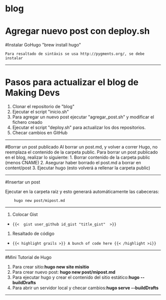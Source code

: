 # blog

Agregar nuevo post con deploy.sh
======

#Instalar GoHugo
       "brew install hugo"

```
Para resaltado de sintáxis se usa http://pygments.org/, se debe instalar
```

---

# Pasos para actualizar el  blog de Making Devs

1. Clonar el repositorio de "blog"
2. Ejecutar el script "inicio.sh"
3. Para agregar un nuevo post ejecutar "agregar_post.sh" y modificar el fichero creado
4. Ejecutar el script "deploy.sh" para actualizar los dos repositorios.
5. Checar cambios en GitHub

---

#Borrar un post publicado
    Al borrar un post.md, y volver a correr Hugo, no reemplaza el contenido de la carpeta public.
    Para borrar un post publicado en el blog, realizar lo siguiente:
      1. Borrar contenido de la carpeta public (menos CNAME)
      2. Asegurar haber borrado el post.md a borrar en content/post
      3. Ejecutar hugo (esto volverá a rellenar la carpeta public)

---

#Insertar un post

Ejecutar en la carpeta raíz y esto generará automáticamente las cabeceras:

```
	hugo new post/mipost.md
```

---

1. Colocar Gist
  + `{{<  gist user_github id_gist "title_gist"  >}}`

1. Resaltado de código
  + `{{< highlight grails >}} A bunch of code here {{< /highlight >i}}`


---

#Mini Tutorial de Hugo

1. Para crear sitio:**hugo new site misitio**
2. Para crear nuevo post: **hugo new post/mipost.md**
3. Para ejecutar hugo y crear el contenido del sitio estático:**hugo --buildDrafts**
4. Para abrir un servidor local y checar cambios:**hugo serve --buildDrafts**

---
